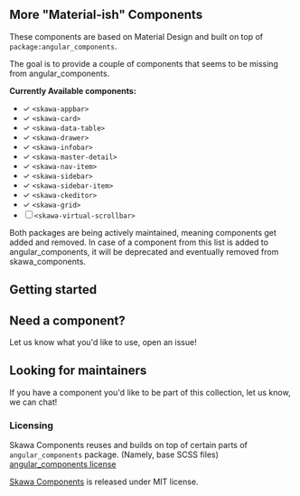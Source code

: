 ## More "Material-ish" Components

These components are based on Material Design and built on top of `package:angular_components`. 

The goal is to provide a couple of components that seems to be missing from angular_components. 

**Currently Available components:**

* ✓ `<skawa-appbar>`
* ✓ `<skawa-card>`
* ✓ `<skawa-data-table>`
* ✓ `<skawa-drawer>`
* ✓ `<skawa-infobar>`
* ✓ `<skawa-master-detail>`
* ✓ `<skawa-nav-item>`
* ✓ `<skawa-sidebar>`
* ✓ `<skawa-sidebar-item>`
* ✓ `<skawa-ckeditor>`
* ✓ `<skawa-grid>`
* ☐ `<skawa-virtual-scrollbar>`

Both packages are being actively maintained, meaning components get added and removed. 
In case of a component from this list is added to angular_components, it will be 
deprecated and eventually removed from skawa_components. 

## Getting started

## Need a component?

Let us know what you'd like to use, open an issue!

## Looking for maintainers

If you have a component you'd like to be part of this collection, let us know, we can chat!

### Licensing

Skawa Components reuses and builds on top of certain parts of `angular_components` package. (Namely, base SCSS files)
[angular_components license](https://github.com/dart-lang/angular_components/blob/master/LICENSE)

[Skawa Components](https://github.com/skawa-universe/skawa_components) is released under MIT license.